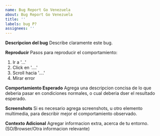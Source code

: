 ```yaml
---
name: Bug Report Go Venezuela
about: Bug Report Go Venezuela
title: ''
labels: bug P?
assignees: ''
---
```


**Descripcion del bug**
Describe claramente este bug.

**Reproducir**
Pasos para reproducir el comportamiento:

1. Ir a '...'
2. Click en '....'
3. Scroll hacia '....'
4. Mirar error

**Comportamiento Esperado**
Agrega una descripcion concisa de lo que deberia pasar en condiciones normales, o cual deberia dser el resultado esperado.

**Screenshots**
Si es necesario agrega screenshots, u otro elemento multimedia, para describir mejor el comportamiento observado.

**Contexto Adicional**
Agregar informacion extra, acerca de tu entorno. (SO/Browser/Otra informacion relevante)